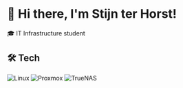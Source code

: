 # 👋 Hi there, I'm Stijn ter Horst!
🎓 IT Infrastructure student 

## 🛠️ Tech
![Linux](https://img.shields.io/badge/Linux-FCC624?style=flat&logo=linux&logoColor=black)
![Proxmox](https://img.shields.io/badge/Proxmox-E57000?style=flat&logo=proxmox&logoColor=white)
![TrueNAS](https://img.shields.io/badge/TrueNAS-0095D5?style=flat&logo=freenas&logoColor=white)


